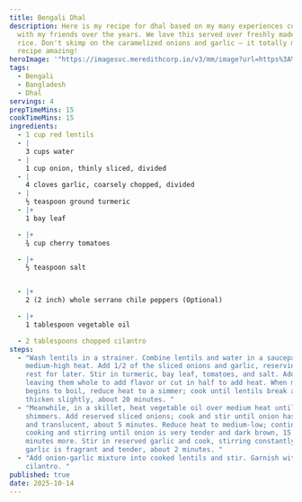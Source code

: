 ```yaml
---
title: Bengali Dhal
description: Here is my recipe for dhal based on my many experiences cooking
  with my friends over the years. We love this served over freshly made basmati
  rice. Don't skimp on the caramelized onions and garlic — it totally makes this
  recipe amazing!
heroImage: '"https://imagesvc.meredithcorp.io/v3/mm/image?url=https%3A%2F%2Fstatic.onecms.io%2Fwp-content%2Fuploads%2Fsites%2F43%2F2023%2F01%2F21%2F3933546-bengali-dhal-lea86-4x3-1.jpg&q=60&c=sc&poi=auto&orient=true&h=512"'
tags:
  - Bengali
  - Bangladesh
  - Dhal
servings: 4
prepTimeMins: 15
cookTimeMins: 15
ingredients:
  - 1 cup red lentils
  - |
    3 cups water
  - |
    1 cup onion, thinly sliced, divided
  - |
    4 cloves garlic, coarsely chopped, divided
  - |
    ½ teaspoon ground turmeric
  - |+
    1 bay leaf

  - |+
    ¾ cup cherry tomatoes

  - |+
    ½ teaspoon salt


  - |+
    2 (2 inch) whole serrano chile peppers (Optional)

  - |+
    1 tablespoon vegetable oil

  - 2 tablespoons chopped cilantro
steps:
  - "Wash lentils in a strainer. Combine lentils and water in a saucepan over
    medium-high heat. Add 1/2 of the sliced onions and garlic, reserving the
    rest for later. Stir in turmeric, bay leaf, tomatoes, and salt. Add chiles,
    leaving them whole to add flavor or cut in half to add heat. When mixture
    begins to boil, reduce heat to a simmer; cook until lentils break apart and
    thicken slightly, about 20 minutes. "
  - "Meanwhile, in a skillet, heat vegetable oil over medium heat until oil
    shimmers. Add reserved sliced onions; cook and stir until onion has softened
    and translucent, about 5 minutes. Reduce heat to medium-low; continue
    cooking and stirring until onion is very tender and dark brown, 15 to 20
    minutes more. Stir in reserved garlic and cook, stirring constantly, until
    garlic is fragrant and tender, about 2 minutes. "
  - "Add onion-garlic mixture into cooked lentils and stir. Garnish with chopped
    cilantro. "
published: true
date: 2025-10-14
---
```

